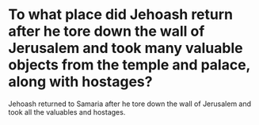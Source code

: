 # To what place did Jehoash return after he tore down the wall of Jerusalem and took many valuable objects from the temple and palace, along with hostages?

Jehoash returned to Samaria after he tore down the wall of Jerusalem and took all the valuables and hostages.
